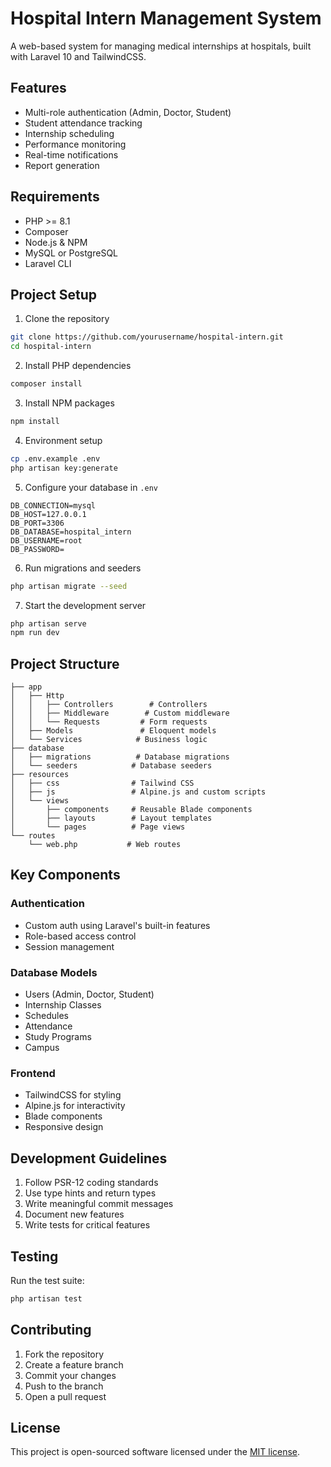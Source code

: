 # Hospital Intern Management System

A web-based system for managing medical internships at hospitals, built with Laravel 10 and TailwindCSS.

## Features

-   Multi-role authentication (Admin, Doctor, Student)
-   Student attendance tracking
-   Internship scheduling
-   Performance monitoring
-   Real-time notifications
-   Report generation

## Requirements

-   PHP >= 8.1
-   Composer
-   Node.js & NPM
-   MySQL or PostgreSQL
-   Laravel CLI

## Project Setup

1. Clone the repository

```bash
git clone https://github.com/yourusername/hospital-intern.git
cd hospital-intern
```

2. Install PHP dependencies

```bash
composer install
```

3. Install NPM packages

```bash
npm install
```

4. Environment setup

```bash
cp .env.example .env
php artisan key:generate
```

5. Configure your database in `.env`

```env
DB_CONNECTION=mysql
DB_HOST=127.0.0.1
DB_PORT=3306
DB_DATABASE=hospital_intern
DB_USERNAME=root
DB_PASSWORD=
```

6. Run migrations and seeders

```bash
php artisan migrate --seed
```

7. Start the development server

```bash
php artisan serve
npm run dev
```

## Project Structure

```
├── app
│   ├── Http
│   │   ├── Controllers        # Controllers
│   │   ├── Middleware        # Custom middleware
│   │   └── Requests         # Form requests
│   ├── Models               # Eloquent models
│   └── Services            # Business logic
├── database
│   ├── migrations          # Database migrations
│   └── seeders            # Database seeders
├── resources
│   ├── css                # Tailwind CSS
│   ├── js                 # Alpine.js and custom scripts
│   └── views
│       ├── components     # Reusable Blade components
│       ├── layouts        # Layout templates
│       └── pages          # Page views
└── routes
    └── web.php           # Web routes
```

## Key Components

### Authentication

-   Custom auth using Laravel's built-in features
-   Role-based access control
-   Session management

### Database Models

-   Users (Admin, Doctor, Student)
-   Internship Classes
-   Schedules
-   Attendance
-   Study Programs
-   Campus

### Frontend

-   TailwindCSS for styling
-   Alpine.js for interactivity
-   Blade components
-   Responsive design

## Development Guidelines

1. Follow PSR-12 coding standards
2. Use type hints and return types
3. Write meaningful commit messages
4. Document new features
5. Write tests for critical features

## Testing

Run the test suite:

```bash
php artisan test
```

## Contributing

1. Fork the repository
2. Create a feature branch
3. Commit your changes
4. Push to the branch
5. Open a pull request

## License

This project is open-sourced software licensed under the [MIT license](https://opensource.org/licenses/MIT).
